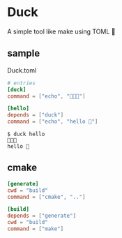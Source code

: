 # Duck
A simple tool like make using TOML 🦆

## sample

Duck.toml

```toml
# entries
[duck]
command = ["echo", "🐣🐣🐣"]

[hello]
depends = ["duck"]
command = ["echo", "hello 🦆"]
```

```
$ duck hello
🐣🐣🐣
hello 🦆
```

## cmake

```toml
[generate]
cwd = "build"
command = ["cmake", ".."]

[build]
depends = ["generate"]
cwd = "build"
command = ["make"]
```

